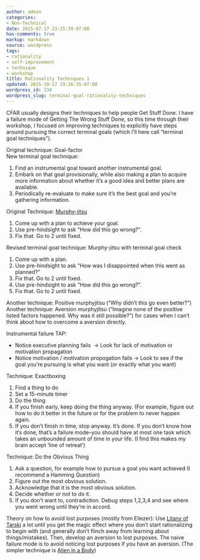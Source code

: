 ```yaml
---
author: admin
categories:
- Non-Technical
date: 2015-07-17 23:15:39-07:00
has-comments: true
markup: markdown
source: wordpress
tags:
- rationality
- self-improvement
- technique
- workshop
title: Rationality Techniques 1
updated: 2015-10-17 19:26:35-07:00
wordpress_id: 234
wordpress_slug: terminal-goal-rationality-techniques
---
```

CFAR usually designs their techniques to help people Get Stuff Done. I have a failure mode of Getting The Wrong Stuff Done, so this time through their workshop, I focused on improving techniques to explicitly have steps around pursuing the correct terminal goals (which I’ll here call “terminal goal techniques”).

Original technique: Goal-factor  
New terminal goal technique:

1.  Find an instrumental goal toward another instrumental goal.
2.  Embark on that goal provisionally, while also making a plan to acquire more information about whether it’s a good idea and better plans are available.
3.  Periodically re-evaluate to make sure it’s the best goal and you’re gathering information.

Original Technique: [Murphy-jitsu  
](https://docs.google.com/document/d/1oEyvXQXdPDzu72Wv2j5bRfJbB7hV3zrjLMVR_T428oc/edit)

1.  Come up with a plan to achieve your goal.
2.  Use pre-hindsight to ask “How did this go wrong?”.
3.  Fix that. Go to 2 until fixed.

Revised terminal goal technique: Murphy-jitsu with terminal goal check

1.  Come up with a plan.
2.  Use pre-hindsight to ask “How was I disappointed when this went as planned?”
3.  Fix that. Go to 2 until fixed.
4.  Use pre-hindsight to ask “How did this go wrong?”.
5.  Fix that. Go to 2 until fixed.

Another technique: Positive murphyjitsu (“Why didn’t this go even better?”)  
Another technique: Aversion murphyjitsu (“Imagine none of the positive listed factors happened. Why was it still possible?”) for cases when I can’t think about how to overcome a aversion directly.

Instrumental failure TAP:

-   Notice executive planning fails  -> Look for lack of motivation or motivation propagation
-   Notice motivation / motivation propogation fails -> Look to see if the goal you’re pursuing is what you want (or exactly what you want)

Technique: Exactboxing

1.  Find a thing to do
2.  Set a 15-minute timer
3.  Do the thing
4.  If you finish early, keep doing the thing anyway. (For example, figure out how to do it better in the future or for the problem to never happen again.
5.  If you don’t finish in time, stop anyway. It’s done. If you don’t know how it’s done, that’s a failure mode–you should have at most one task which takes an unbounded amount of time in your life. (I find this makes my brain accept ‘line of retreat’)

Technique: Do the Obvious Thing

1.  Ask a question, for example how to pursue a goal you want achieved (I recommend a Hamming Question)
2.  Figure out the most obvious solution.
3.  Acknowledge that it is the most obvious solution.
4.  Decide whether or not to do it.
5.  If you don’t want to, contradiction. Debug steps 1,2,3,4 and see where you went wrong until they’re in accord.

Theory on how to avoid lost purposes (mostly from Eliezer): Use [Litany of Tarski](http://wiki.lesswrong.com/wiki/Litany_of_Tarski) a lot until you get the magic effect where you don’t start rationalizing to begin with (and generally don’t flinch away from learning about things/mistakes). Then, develop an aversion to lost purposes. The naive failure mode is to avoid noticing lost purposes if you have an aversion. (The simpler technique is [Alien in a Body](http://lesswrong.com/lw/5x8/teachable_rationality_skills/49d7))
